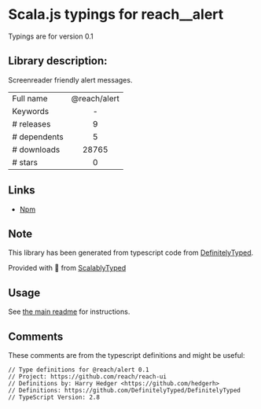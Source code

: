 
# Scala.js typings for reach__alert

Typings are for version 0.1

## Library description:
Screenreader friendly alert messages.

|                    |                 |
| ------------------ | :-------------: |
| Full name          | @reach/alert |
| Keywords           | - |
| # releases         | 9 |
| # dependents       | 5 |
| # downloads        | 28765 |
| # stars            | 0 |

## Links
- [Npm](https://www.npmjs.com/package/%40reach%2Falert)
    


## Note
This library has been generated from typescript code from [DefinitelyTyped](https://definitelytyped.org).

Provided with :purple_heart: from [ScalablyTyped](https://github.com/oyvindberg/ScalablyTyped)

## Usage
See [the main readme](../../readme.md) for instructions.

## Comments

These comments are from the typescript definitions and might be useful:
```
// Type definitions for @reach/alert 0.1
// Project: https://github.com/reach/reach-ui
// Definitions by: Harry Hedger <https://github.com/hedgerh>
// Definitions: https://github.com/DefinitelyTyped/DefinitelyTyped
// TypeScript Version: 2.8

```

